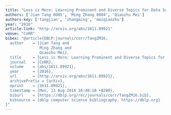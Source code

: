 ```yaml
---
title: "Less is More: Learning Prominent and Diverse Topics for Data Summarization"
authors: ['Jian Tang 0005', 'Ming Zhang 0004', 'Qiaozhu Mei']
authors-key: ['tangjian', 'zhangming', 'meiqiaozhu']
year: "2016"
article-link: "http://arxiv.org/abs/1611.09921"
venue: "CoRR"
bibex: "@article{DBLP:journals/corr/TangZM16,
  author    = {Jian Tang and
               Ming Zhang and
               Qiaozhu Mei},
  title     = {Less is More: Learning Prominent and Diverse Topics for Data Summarization},
  journal   = {CoRR},
  volume    = {abs/1611.09921},
  year      = {2016},
  url       = {http://arxiv.org/abs/1611.09921},
  archivePrefix = {arXiv},
  eprint    = {1611.09921},
  timestamp = {Mon, 13 Aug 2018 16:48:18 +0200},
  biburl    = {https://dblp.org/rec/journals/corr/TangZM16.bib},
  bibsource = {dblp computer science bibliography, https://dblp.org}
}"
---
```

